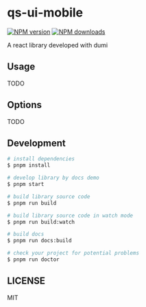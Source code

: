 # qs-ui-mobile

[![NPM version](https://img.shields.io/npm/v/qs-ui-mobile.svg?style=flat)](https://npmjs.org/package/qs-ui-mobile)
[![NPM downloads](http://img.shields.io/npm/dm/qs-ui-mobile.svg?style=flat)](https://npmjs.org/package/qs-ui-mobile)

A react library developed with dumi

## Usage

TODO

## Options

TODO

## Development

```bash
# install dependencies
$ pnpm install

# develop library by docs demo
$ pnpm start

# build library source code
$ pnpm run build

# build library source code in watch mode
$ pnpm run build:watch

# build docs
$ pnpm run docs:build

# check your project for potential problems
$ pnpm run doctor
```

## LICENSE

MIT
